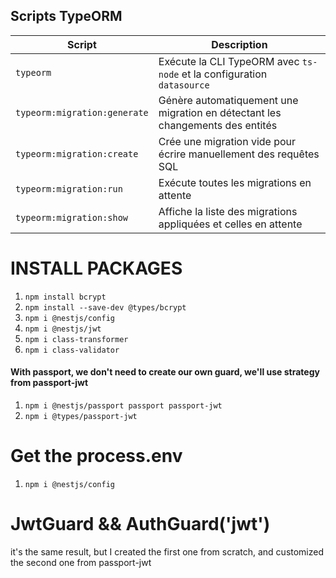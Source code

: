 ## Scripts TypeORM

| Script                        | Description |
|--------------------------------|---------------------------------------------------------------|
| `typeorm`                     | Exécute la CLI TypeORM avec `ts-node` et la configuration `datasource` |
| `typeorm:migration:generate`  | Génère automatiquement une migration en détectant les changements des entités |
| `typeorm:migration:create`    | Crée une migration vide pour écrire manuellement des requêtes SQL |
| `typeorm:migration:run`       | Exécute toutes les migrations en attente |
| `typeorm:migration:show`      | Affiche la liste des migrations appliquées et celles en attente |

# INSTALL PACKAGES
1. `npm install bcrypt`
2. `npm install --save-dev @types/bcrypt`
3. `npm i @nestjs/config`
4. `npm i @nestjs/jwt`
5. `npm i class-transformer`
6. `npm i class-validator`

#### With passport, we don't need to create our own guard, we'll use strategy from passport-jwt
1. `npm i @nestjs/passport passport passport-jwt`
2. `npm i @types/passport-jwt`

# Get the process.env 
1. `npm i @nestjs/config`

# JwtGuard && AuthGuard('jwt')
it's the same result, but I created the first one from scratch, and customized the second one from passport-jwt
